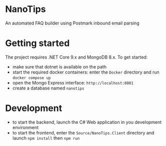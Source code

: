 # NanoTips

An automated FAQ builder using Postmark inbound email parsing 

# Getting started
The project requires .NET Core 9.x and MongoDB 8.x.
To get started:
- make sure that dotnet is available on the path
- start the required docker containers: enter the `Docker` directory and run `docker compose up`
- open the Mongo Express interface: `http://localhost:8081`
- create a database named `nanotips`

# Development
- to start the backend, launch the C# Web application in you development environment
- to start the frontend, enter the `Source/NanoTips.Client` directory and launch `npm install` then `npm run`